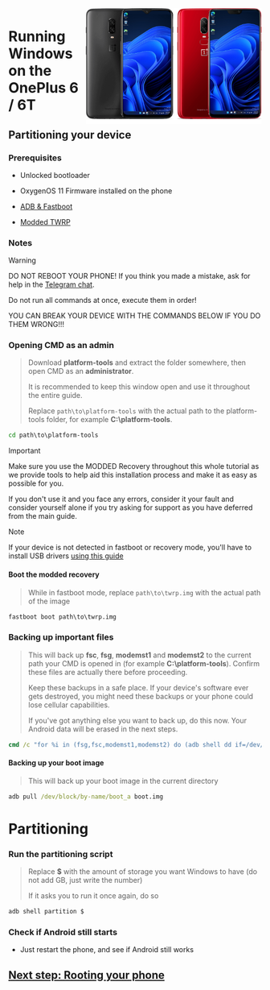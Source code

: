 <img align="right" src="https://github.com/n00b69/woa-op6/blob/main/op6.png" width="350" alt="Windows 11 running on fajita/enchilada">

# Running Windows on the OnePlus 6 / 6T

## Partitioning your device

### Prerequisites
- Unlocked bootloader

- OxygenOS 11 Firmware installed on the phone

- [ADB & Fastboot](https://developer.android.com/studio/releases/platform-tools)
  
- [Modded TWRP](https://github.com/n00b69/woa-op6/releases/download/Files/TWRP-OP6xT.img)

### Notes
> [!WARNING]  
> 
> DO NOT REBOOT YOUR PHONE! If you think you made a mistake, ask for help in the [Telegram chat](https://t.me/WinOnOP6).
> 
> Do not run all commands at once, execute them in order!
>
> YOU CAN BREAK YOUR DEVICE WITH THE COMMANDS BELOW IF YOU DO THEM WRONG!!!

### Opening CMD as an admin
> Download **platform-tools** and extract the folder somewhere, then open CMD as an **administrator**.
>
> It is recommended to keep this window open and use it throughout the entire guide.
> 
> Replace `path\to\platform-tools` with the actual path to the platform-tools folder, for example **C:\platform-tools**.
```cmd
cd path\to\platform-tools
```

> [!IMPORTANT]
> Make sure you use the MODDED Recovery throughout this whole tutorial as we provide tools to help aid this installation process and make it as easy as possible for you.
> 
> If you don't use it and you face any errors, consider it your fault and consider yourself alone if you try asking for support as you have deferred from the main guide.

> [!Note]
> If your device is not detected in fastboot or recovery mode, you'll have to install USB drivers [using this guide](troubleshooting.md#device-is-not-recognized-in-fastboot-or-recovery)

#### Boot the modded recovery
> While in fastboot mode, replace `path\to\twrp.img` with the actual path of the image
```cmd
fastboot boot path\to\twrp.img
```

### Backing up important files
> This will back up **fsc**, **fsg**, **modemst1** and **modemst2** to the current path your CMD is opened in (for example **C:\platform-tools**). Confirm these files are actually there before proceeding.
> 
> Keep these backups in a safe place. If your device's software ever gets destroyed, you might need these backups or your phone could lose cellular capabilities.
>
> If you've got anything else you want to back up, do this now. Your Android data will be erased in the next steps.
```cmd
cmd /c "for %i in (fsg,fsc,modemst1,modemst2) do (adb shell dd if=/dev/block/by-name/%i of=/tmp/%i.bin & adb pull /tmp/%i.bin)"
```

#### Backing up your boot image
> This will back up your boot image in the current directory
```cmd
adb pull /dev/block/by-name/boot_a boot.img
```

# Partitioning

### Run the partitioning script
> Replace **$** with the amount of storage you want Windows to have (do not add GB, just write the number)
> 
> If it asks you to run it once again, do so
```cmd
adb shell partition $
```

### Check if Android still starts
- Just restart the phone, and see if Android still works

## [Next step: Rooting your phone](/guide/2-root.md)
















